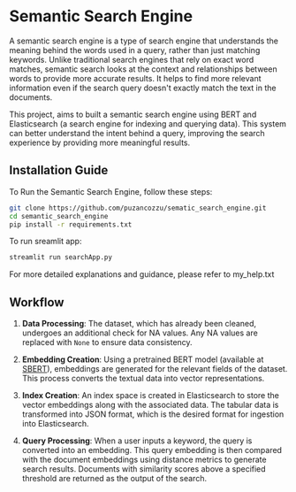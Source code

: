 # Semantic Search Engine

A semantic search engine is a type of search engine that understands the meaning behind the words used in a query, rather than just matching keywords. Unlike traditional search engines that rely on exact word matches, semantic search looks at the context and relationships between words to provide more accurate results. It helps to find more relevant information even if the search query doesn't exactly match the text in the documents.

This project, aims to built a semantic search engine using BERT  and Elasticsearch (a search engine for indexing and querying data). This system can better understand the intent behind a query, improving the search experience by providing more meaningful results.

## Installation Guide

To Run the Semantic Search Engine, follow these steps:
```bash
git clone https://github.com/puzancozzu/sematic_search_engine.git
cd semantic_search_engine
pip install -r requirements.txt
```

To run sreamlit app:
```bash
streamlit run searchApp.py
```
For more detailed explanations and guidance, please refer to my_help.txt

## Workflow

1. **Data Processing**: The dataset, which has already been cleaned, undergoes an additional check for NA values. Any NA values are replaced with `None` to ensure data consistency.

2. **Embedding Creation**: Using a pretrained BERT model (available at [SBERT](https://sbert.net/docs/sentence_transformer/pretrained_models.html)), embeddings are generated for the relevant fields of the dataset. This process converts the textual data into vector representations.

3. **Index Creation**: An index space is created in Elasticsearch to store the vector embeddings along with the associated data. The tabular data is transformed into JSON format, which is the desired format for ingestion into Elasticsearch.

4. **Query Processing**: When a user inputs a keyword, the query is converted into an embedding. This query embedding is then compared with the document embeddings using distance metrics to generate search results. Documents with similarity scores above a specified threshold are returned as the output of the search.

